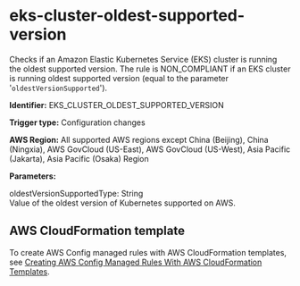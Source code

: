 # eks\-cluster\-oldest\-supported\-version<a name="eks-cluster-oldest-supported-version"></a>

Checks if an Amazon Elastic Kubernetes Service \(EKS\) cluster is running the oldest supported version\. The rule is NON\_COMPLIANT if an EKS cluster is running oldest supported version \(equal to the parameter '`oldestVersionSupported`'\)\. 

**Identifier:** EKS\_CLUSTER\_OLDEST\_SUPPORTED\_VERSION

**Trigger type:** Configuration changes

**AWS Region:** All supported AWS regions except China \(Beijing\), China \(Ningxia\), AWS GovCloud \(US\-East\), AWS GovCloud \(US\-West\), Asia Pacific \(Jakarta\), Asia Pacific \(Osaka\) Region

**Parameters:**

oldestVersionSupportedType: String  
Value of the oldest version of Kubernetes supported on AWS\.

## AWS CloudFormation template<a name="w79aac11c32c17b7d263c15"></a>

To create AWS Config managed rules with AWS CloudFormation templates, see [Creating AWS Config Managed Rules With AWS CloudFormation Templates](aws-config-managed-rules-cloudformation-templates.md)\.